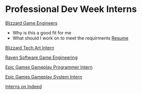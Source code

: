# Professional Dev Week Interns

[Blizzard Game Engineers](https://careers.blizzard.com/global/en/job/R025908/2026-US-Summer-Internships-Game-Engineering)
* Why is this a good fit for me
* What should I work on to meet the requirments
[Resume](./Gameplay_Programmer_Resume_01.pdf)

[Blizzard Tech Art Intern](https://careers.blizzard.com/global/en/job/R025921/2026-US-Summer-Internships-Tech-Art)

[Raven Software Game Engineering](https://careers.ravensoftware.com/job/R025908/2026-US-Summer-Internships-Game-Engineering)

[Epic Games Gameplay Programmer Intern](https://www.epicgames.com/site/en-US/careers/jobs/5661819004)

[Epic Games Gameplay System Intern](https://www.epicgames.com/site/en-US/careers/jobs/5686204004)

[Interns on Indeed](https://www.indeed.com/jobs?q=game+developer+intern&l=&from=searchOnDesktopSerp&cf-turnstile-response=0.G9vQlzlMOjw_JmMrwThwZ3pBJMyM9QTIyxU-V95lmwFbpirhcxeag4Fpi31qHSQsYY5tZLE7NoM-ZG_mlz3qEVUKrf8oJGzRGlo3x62lQ--UQvJYoXPVIuAQqbs9JPOWTYIeyBbpJGBcwthstWxEfZ-hwFxk6kl5DcvtghYSoJSW652xbopEqfPw6VR9Na-aIJdFD-WsUqois4969sPhTjo3sK7hhDmlfo7fCXQwg0pBYDK-sO0lhubg3gM4WYb2F9Dsd0Q-_JLi1zPJ5GVVzCPr-cGI0B_S-2opTuP0dHZWFTLB9CjSE0VGm_A2p7Tun1Qv3kEAsuPPsrm3JFBWwlJZ7nNU-u66OPlOI7JT82JuYGPKgVDN98xAg9tRtktWu6mHQMERaBBekXLMCukNJ7sSg6WeSvp92ZUIqwpXpOfaaTQxJ0q_1DvoLviAsa0QOW8qR2cU3HJEAP7IMZy8TwhwwRQE8W8algrqdPmgF3XxpbvVYbl4r14qraq7dG7HxctrxADLd0nSITL9TqRft7ICEDH_tvg6lQNRUuobULMyKl7pQbHyai82jALGT2cUvkIU5RFiTpTlevYuQoizNrWYCaU1y2DY8KTX5tamOIw5-1NJrc0U5uWbukevDRWpUQBa40YVxMtmXyRhM4YIUdWHT9wpwx4C4-AF6DBLbK9UhdbXQoxEmtE3ujvXFisGOWrC0on80h5NBGRcw9dvHls321ucoTc0SXW0Ra15VHZ_zWaPodhCMjW7nuCaGj77qg9efXyZNCRL_QOftSeYndkpvqwXSlW2OkJfHkc1kETe73J7qSOeycvYfoS1Dyisv4uSv39tS0kMtB_zZXdySFOke3yTGmYf0pmIn2wvlKB2FXq9uvxjNxgKghgTYvqbd1gkMO3BjLSiYMQDzt_OvXVPYopt8Ft40KJTfvffunKXw0HP-QL7b3SYSxdqSnUceADepmHkgKZorKAasvt_gg.c5NoR1MnOtneFKI5gSnLqA.b0798e3d954ac63ed966cfb6fe6b8ac82408ecfc150401f808cf6c8af753df3d&vjk=e6237e24f358651b)

